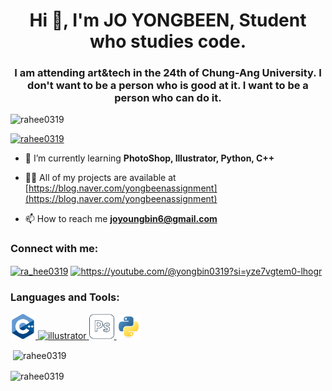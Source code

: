 <h1 align="center">Hi 👋, I'm JO YONGBEEN, Student who studies code.</h1>
<h3 align="center">I am attending art&tech in the 24th of Chung-Ang University. I don't want to be a person who is good at it. I want to be a person who can do it.</h3>

<p align="left"> <img src="https://komarev.com/ghpvc/?username=rahee0319&label=Profile%20views&color=0e75b6&style=flat" alt="rahee0319" /> </p>

<p align="left"> <a href="https://github.com/ryo-ma/github-profile-trophy"><img src="https://github-profile-trophy.vercel.app/?username=rahee0319" alt="rahee0319" /></a> </p>

- 🌱 I’m currently learning **PhotoShop, Illustrator, Python, C++**

- 👨‍💻 All of my projects are available at [https://blog.naver.com/yongbeenassignment](https://blog.naver.com/yongbeenassignment)

- 📫 How to reach me **joyoungbin6@gmail.com**

<h3 align="left">Connect with me:</h3>
<p align="left">
<a href="https://instagram.com/ra_hee0319" target="blank"><img align="center" src="https://raw.githubusercontent.com/rahuldkjain/github-profile-readme-generator/master/src/images/icons/Social/instagram.svg" alt="ra_hee0319" height="30" width="40" /></a>
<a href="/https://youtube.com/@yongbin0319?si=yze7vgtem0-lhogr" target="blank"><img align="center" src="https://raw.githubusercontent.com/rahuldkjain/github-profile-readme-generator/master/src/images/icons/Social/youtube.svg" alt="https://youtube.com/@yongbin0319?si=yze7vgtem0-lhogr" height="30" width="40" /></a>
</p>

<h3 align="left">Languages and Tools:</h3>
<p align="left"> <a href="https://www.w3schools.com/cpp/" target="_blank" rel="noreferrer"> <img src="https://raw.githubusercontent.com/devicons/devicon/master/icons/cplusplus/cplusplus-original.svg" alt="cplusplus" width="40" height="40"/> </a> <a href="https://www.adobe.com/in/products/illustrator.html" target="_blank" rel="noreferrer"> <img src="https://www.vectorlogo.zone/logos/adobe_illustrator/adobe_illustrator-icon.svg" alt="illustrator" width="40" height="40"/> </a> <a href="https://www.photoshop.com/en" target="_blank" rel="noreferrer"> <img src="https://raw.githubusercontent.com/devicons/devicon/master/icons/photoshop/photoshop-line.svg" alt="photoshop" width="40" height="40"/> </a> <a href="https://www.python.org" target="_blank" rel="noreferrer"> <img src="https://raw.githubusercontent.com/devicons/devicon/master/icons/python/python-original.svg" alt="python" width="40" height="40"/> </a> </p>

<p>&nbsp;<img align="center" src="https://github-readme-stats.vercel.app/api?username=rahee0319&show_icons=true&locale=en" alt="rahee0319" /></p>

<p><img align="center" src="https://github-readme-streak-stats.herokuapp.com/?user=rahee0319&" alt="rahee0319" /></p>
